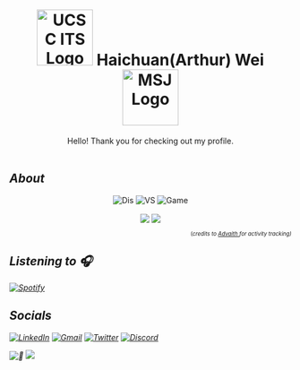 <!--Intro-->
<h1 align="center">
<img src="https://its.ucsc.edu/images/its-logo2018.png" alt="UCSC ITS Logo" width="100" height="100">
    Haichuan(Arthur) Wei
   <img src="https://upload.wikimedia.org/wikipedia/commons/d/d8/SDS_UCSantaCruz_RedwoodSlug_WhiteGround.png" alt="MSJ Logo" width="100" height="100">
</h1> 
<p align="center"> Hello! Thank you for checking out my profile. </br></br>

<h2><em>About</em></h2>

<div align="center">
    
![Dis][disstat-shield] ![VS][vsstat-shield] ![Game][gamestat-shield]
    
</div>

<div align="center">
    
  <a>
  <img align="center" src="https://github-readme-stats.vercel.app/api?username=Arthur-Systems&show_icons=true&theme=vue-dark&count_private=true&hide=contribs&hide_border=false"/> </a>
<a><img align="center" src="https://github-readme-stats.vercel.app/api/top-langs/?username=Arthur-Systems&langs_count=6&theme=vue-dark&layout=compact" /></a>
</div>
<p align="right"><sub><sup>(<i>credits to <a href="https://github.com/advaith1" target="_blank"> Advaith </a> for activity tracking)</sub></sup></small> </p>
<h2> Listening to 🎧 </h2>

[![Spotify][spotify-shield]][spotify-url]

<h2> Socials </h2>

[![LinkedIn][linkedin-shield]][linkedin-url] [![Gmail][gmail-shield]][gmail-url] [![Twitter][twitter-shield]][twitter-url] [![Discord][discord-shield]][discord-url]

![👀][tracker-shield]
![](https://hit.yhype.me/github/profile?user_id=38866915)

<!-- Shields -->

[linkedin-shield]: https://img.shields.io/badge/LinkedIn-0077B5?style=for-the-badge&logo=linkedin&logoColor=white
[gmail-shield]: https://img.shields.io/badge/Gmail-D14836?style=for-the-badge&logo=gmail&logoColor=white
[twitter-shield]: https://img.shields.io/badge/Twitter-1DA1F2?style=for-the-badge&logo=twitter&logoColor=white
[discord-shield]: https://img.shields.io/badge/Discord-7289DA?style=for-the-badge&logo=discord&logoColor=white
[tracker-shield]: https://komarev.com/ghpvc/?username=Arthur-Systems&style=flat-square
[spotify-shield]: https://novatorem-three-weld.vercel.app/api/spotify
[langs-shield]: https://github-readme-stats.vercel.app/api/top-langs/?username=Arthur-Systems&langs_count=6&theme=vue-dark&layout=compact
[disstat-shield]: https://dev.discordprofiles.me/badge/status/544361029434605578?style=flat-square
[vsstat-shield]: https://dev.discordprofiles.me/badge/vscode/544361029434605578?style=flat-square
[gamestat-shield]: https://dev.discordprofiles.me/badge/playing/544361029434605578?style=flat-square

<!-- Links -->

[stats-url]: https://github-readme-stats.vercel.app/api?username=Arthur-Systems&show_icons=true&theme=vue-dark&count_private=true&hide=contribs&hide_border=false
[linkedin-url]: https://www.linkedin.com/in/haichuanwei/
[gmail-url]: https://mail.google.com/mail/?view=cm&source=mailto&to=arthur.wei50@gmail.com
[twitter-url]: https://twitter.com/intent/user?screen_name=WeiHaichuan
[discord-url]: https://discordapp.com/users/544361029434605578
[spotify-url]: https://open.spotify.com/user/22qxmelpc5gmkycawd5zkuwfq
[langs-url]: https://github.com/Arthur-Systems/
